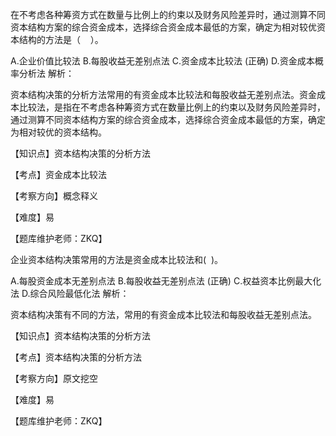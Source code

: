 <p>在不考虑各种筹资方式在数量与比例上的约束以及财务风险差异时，通过测算不同资本结构方案的综合资金成本，选择综合资金成本最低的方案，确定为相对较优资本结构的方法是（ &nbsp; &nbsp;）。</p>
A.企业价值比较法
B.每股收益无差别点法
C.资金成本比较法  (正确)
D.资金成本概率分析法
解析：<p>资本结构决策的分析方法常用的有资金成本比较法和每股收益无差别点法。资金成本比较法，是指在不考虑各种筹资方式在数量比例上的约束以及财务风险差异时，通过测算不同资本结构方案的综合资金成本，选择综合资金成本最低的方案，确定为相对较优的资本结构。</p><p>【知识点】资本结构决策的分析方法</p><p>【考点】资金成本比较法</p><p>【考察方向】概念释义</p><p>【难度】易</p><p>【题库维护老师：ZKQ】</p>
<p>企业资本结构决策常用的方法是资金成本比较法和( &nbsp;)。</p>
A.每股资金成本无差别点法
B.每股收益无差别点法  (正确)
C.权益资本比例最大化法
D.综合风险最低化法
解析：<p>资本结构决策有不同的方法，常用的有资金成本比较法和每股收益无差别点法。</p><p>【知识点】资本结构决策的分析方法</p><p>【考点】资本结构决策的分析方法</p><p>【考察方向】原文挖空</p><p>【难度】易</p><p>【题库维护老师：ZKQ】</p>
